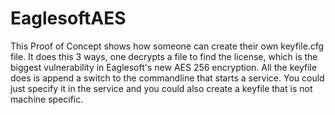 # EaglesoftAES

This Proof of Concept shows how someone can create their own keyfile.cfg file. It does this 3 ways, one decrypts a file to find the license, which is the biggest vulnerability in Eaglesoft's new AES 256 encryption. All the keyfile does is append a switch to the commandline that starts a service. You could just specify it in the service and you could also create a keyfile that is not machine specific.
